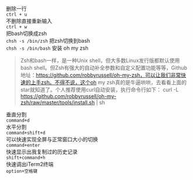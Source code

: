 删除一行  
`ctrl + u`  
不删除直接重新输入  
`ctrl + w`  
把bash切换成zsh  
`chsh -s /bin/zsh` 
把zsh切换到bash  
`chsh -s /bin/bash` 
安装 oh my zsh
>Zsh和bash一样，是一种Unix shell，但大多数Linux发行版都默认使用bash shell。但Zsh有强大的自动补全参数和自定义配置功能等等，Github地址：https://github.com/robbyrussell/oh-my-zsh，可以让我们非常快速的上手zsh。不得不说，这个oh my zsh真的是牛逼哄哄，去看看上面的star就知道了。个人推荐使用curl自动安装，执行命令行如下：
>curl -L https://github.com/robbyrussell/oh-my-zsh/raw/master/tools/install.sh | sh

垂直分割  
`command+d`  
水平分割  
`command+shift+d`  
可以快速实现全屏与正常窗口大小的切换  
`command+enter`  
快速显示出我复制过的历史记录  
`shift+command+h`  
快速调出iTerm2终端  
`option+空格键`
